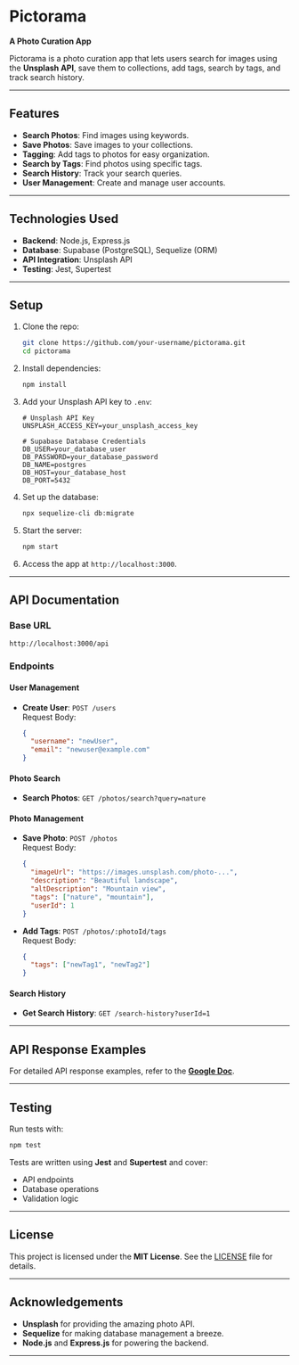 # **Pictorama**  
**A Photo Curation App**  

Pictorama is a photo curation app that lets users search for images using the **Unsplash API**, save them to collections, add tags, search by tags, and track search history.  

---

## **Features**  
- **Search Photos**: Find images using keywords.  
- **Save Photos**: Save images to your collections.  
- **Tagging**: Add tags to photos for easy organization.  
- **Search by Tags**: Find photos using specific tags.  
- **Search History**: Track your search queries.  
- **User Management**: Create and manage user accounts.  

---

## **Technologies Used**  
- **Backend**: Node.js, Express.js  
- **Database**: Supabase (PostgreSQL), Sequelize (ORM) 
- **API Integration**: Unsplash API  
- **Testing**: Jest, Supertest  

---

## **Setup**  
1. Clone the repo:  
   ```bash
   git clone https://github.com/your-username/pictorama.git
   cd pictorama
   ```

2. Install dependencies:  
   ```bash
   npm install
   ```

3. Add your Unsplash API key to `.env`:  
   ```env
   # Unsplash API Key
   UNSPLASH_ACCESS_KEY=your_unsplash_access_key

   # Supabase Database Credentials
   DB_USER=your_database_user
   DB_PASSWORD=your_database_password
   DB_NAME=postgres
   DB_HOST=your_database_host
   DB_PORT=5432
   ```

4. Set up the database:  
   ```bash
   npx sequelize-cli db:migrate
   ```

5. Start the server:  
   ```bash
   npm start
   ```

6. Access the app at `http://localhost:3000`.  

---

## **API Documentation**  
### **Base URL**  
`http://localhost:3000/api`  

### **Endpoints**  
#### **User Management**  
- **Create User**: `POST /users`  
  Request Body:  
  ```json
  {
    "username": "newUser",
    "email": "newuser@example.com"
  }
  ```

#### **Photo Search**  
- **Search Photos**: `GET /photos/search?query=nature`  

#### **Photo Management**  
- **Save Photo**: `POST /photos`  
  Request Body:  
  ```json
  {
    "imageUrl": "https://images.unsplash.com/photo-...",
    "description": "Beautiful landscape",
    "altDescription": "Mountain view",
    "tags": ["nature", "mountain"],
    "userId": 1
  }
  ```

- **Add Tags**: `POST /photos/:photoId/tags`  
  Request Body:  
  ```json
  {
    "tags": ["newTag1", "newTag2"]
  }
  ```

#### **Search History**  
- **Get Search History**: `GET /search-history?userId=1`  

---

## **API Response Examples**  
For detailed API response examples, refer to the **[Google Doc](https://docs.google.com/document/d/1cOqnIpev29uv4zNyR9XMeEfYmFS6MEQzQI9BlfdItSM/edit?usp=sharing)**.  

---

## **Testing**  
Run tests with:  
```bash
npm test
```

Tests are written using **Jest** and **Supertest** and cover:  
- API endpoints  
- Database operations  
- Validation logic  

---

## **License**  
This project is licensed under the **MIT License**. See the [LICENSE](LICENSE) file for details.  

---

## **Acknowledgements**  
- **Unsplash** for providing the amazing photo API.  
- **Sequelize** for making database management a breeze.  
- **Node.js** and **Express.js** for powering the backend.  

---
